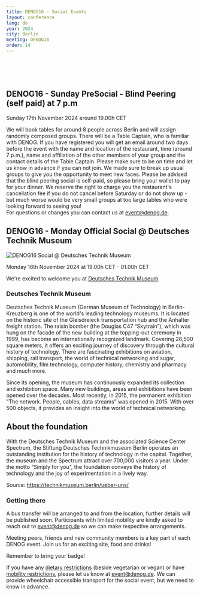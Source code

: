 ```yaml
---
title: DENOG16 - Social Events
layout: conference
lang: de
year: 2024
city: Berlin
meeting: DENOG16
order: 14
---
```


<br><br><br />
## DENOG16 - Sunday PreSocial - Blind Peering (self paid) at 7 p.m
Sunday 17th November 2024 around 19.00h CET

We will book tables for around 8 people across Berlin and will assign randomly composed groups. There will be a Table Captain, who is familiar with DENOG. 
If you have registered you will get an email around two days before the event with the name and location of the restaurant, time (around 7 p.m.), name and affiliation of the other members of your group and the contact details of the Table Captain. 
Please make sure to be on time and let us know in advance if you can not join. We made sure to break up usual groups to give you the opportunity to meet new faces. 
Please be advised that the blind peering social is self-paid, so please bring your wallet to pay for your dinner. We reserve the right to charge you the restaurant's cancellation fee if you do not cancel before Saturday or do not show up - but much worse would be very small groups at too large tables who were looking forward to seeing you! 
<br />
For questions or changes you can contact us at <a href="mailto:event@denog.de">event@denog.de</a>. 
<br />

## DENOG16 - Monday Official Social @ Deutsches Technik Museum
![DENOG16 Social @ Deutsches Technik Museum](https://technikmuseum.berlin/assets/Technikmuseum/Bilder/Stiftung/Image/technikmuseum-rosinenbomber-neu-quer.jpg)
<br />

Monday 18th November 2024 at 19.00h CET - 01.00h CET

We're excited to welcome you at [Deutsches Technik Museum](https://technikmuseum.berlin). 

### Deutsches Technik Museum
Deutsches Technik Museum (German Museum of Technology) in Berlin-Kreuzberg is one of the world's leading technology museums. It is located on the historic site of the Gleisdreieck transportation hub and the Anhalter freight station. The raisin bomber (the Douglas C47 “Skytrain”), which was hung on the facade of the new building at the topping-out ceremony in 1999, has become an internationally recognized landmark. Covering 28,500 square meters, it offers an exciting journey of discovery through the cultural history of technology. There are fascinating exhibitions on aviation, shipping, rail transport, the world of technical networking and sugar, automobility, film technology, computer history, chemistry and pharmacy and much more.

Since its opening, the museum has continuously expanded its collection and exhibition space. Many new buildings, areas and exhibitions have been opened over the decades.
Most recently, in 2015, the permanent exhibition “The network. People, cables, data streams” was opened in 2015. With over 500 objects, it provides an insight into the world of technical networking.

## About the foundation
With the Deutsches Technik Museum and the associated Science Center Spectrum, the Stiftung Deutsches Technikmuseum Berlin operates an outstanding institution for the history of technology in the capital. Together, the museum and the Spectrum attract over 700,000 visitors a year. Under the motto “Simply for you”, the foundation conveys the history of technology and the joy of experimentation in a lively way.

Source: <a href="https://technikmuseum.berlin/ueber-uns/">https://technikmuseum.berlin/ueber-uns/</a>


### Getting there
A bus transfer will be arranged to and from the location, further details will be published soon.
Participants with limited mobility are kindly asked to reach out to [event@denog.de](mailto:event@denog.de) so we can make respective arrangements.

Meeting peers, friends and new community members is a key part of each DENOG event. Join us for an exciting site, food and drinks!

Remember to bring your badge!

If you have any <u>dietary restrictions</u> (beside vegetarian or vegan) or have <u>mobility restrictions</u>, please let us know at <a href="mailto:event@denog.de">event@denog.de</a>. We can provide wheelchair accessible transport for the social event, but we need to know in advance. 

